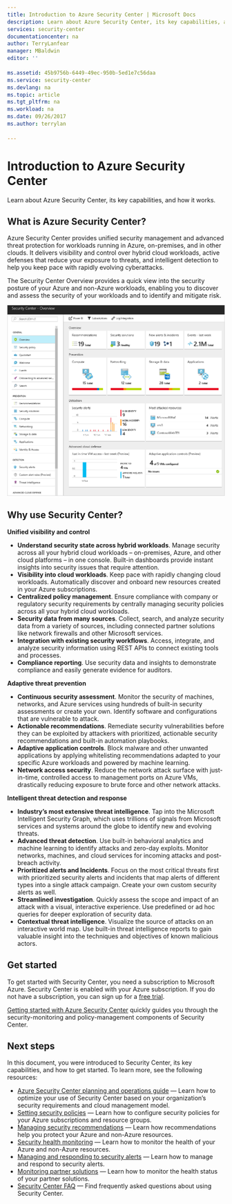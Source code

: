 ```yaml
---
title: Introduction to Azure Security Center | Microsoft Docs
description: Learn about Azure Security Center, its key capabilities, and how it works.
services: security-center
documentationcenter: na
author: TerryLanfear
manager: MBaldwin
editor: ''

ms.assetid: 45b9756b-6449-49ec-950b-5ed1e7c56daa
ms.service: security-center
ms.devlang: na
ms.topic: article
ms.tgt_pltfrm: na
ms.workload: na
ms.date: 09/26/2017
ms.author: terrylan

---
```

# Introduction to Azure Security Center
Learn about Azure Security Center, its key capabilities, and how it works.

## What is Azure Security Center?
Azure Security Center provides unified security management and advanced threat protection for workloads running in Azure, on-premises, and in other clouds.  It delivers visibility and control over hybrid cloud workloads, active defenses that reduce your exposure to threats, and intelligent detection to help you keep pace with rapidly evolving cyberattacks.

The Security Center Overview provides a quick view into the security posture of your Azure and non-Azure workloads, enabling you to discover and assess the security of your workloads and to identify and mitigate risk.

![Overview](./media/security-center-intro/security-center-intro-fig1.png)

## Why use Security Center?

**Unified visibility and control**

- **Understand security state across hybrid workloads**. Manage security across all your hybrid cloud workloads – on-premises, Azure, and other cloud platforms – in one console. Built-in dashboards provide instant insights into security issues that require attention.
- **Visibility into cloud workloads**. Keep pace with rapidly changing cloud workloads. Automatically discover and onboard new resources created in your Azure subscriptions.
- **Centralized policy management**. Ensure compliance with company or regulatory security requirements by centrally managing security policies across all your hybrid cloud workloads.
- **Security data from many sources**. Collect, search, and analyze security data from a variety of sources, including connected partner solutions like network firewalls and other Microsoft services. 
- **Integration with existing security workflows**. Access, integrate, and analyze security information using REST APIs to connect existing tools and processes.
- **Compliance reporting**. Use security data and insights to demonstrate compliance and easily generate evidence for auditors.

**Adaptive threat prevention**

- **Continuous security assessment**. Monitor the security of machines, networks, and Azure services using hundreds of built-in security assessments or create your own. Identify software and configurations that are vulnerable to attack.
- **Actionable recommendations**. Remediate security vulnerabilities before they can be exploited by attackers with prioritized, actionable security recommendations and built-in automation playbooks.
- **Adaptive application controls**. Block malware and other unwanted applications by applying whitelisting recommendations adapted to your specific Azure workloads and powered by machine learning. 
- **Network access security**. Reduce the network attack surface with just-in-time, controlled access to management ports on Azure VMs, drastically reducing exposure to brute force and other network attacks.

**Intelligent threat detection and response**

- **Industry’s most extensive threat intelligence**. Tap into the Microsoft Intelligent Security Graph, which uses trillions of signals from Microsoft services and systems around the globe to identify new and evolving threats.
- **Advanced threat detection**. Use built-in behavioral analytics and machine learning to identify attacks and zero-day exploits. Monitor networks, machines, and cloud services for incoming attacks and post-breach activity.
- **Prioritized alerts and Incidents**. Focus on the most critical threats first with prioritized security alerts and incidents that map alerts of different types into a single attack campaign. Create your own custom security alerts as well.
- **Streamlined investigation**. Quickly assess the scope and impact of an attack with a visual, interactive experience. Use predefined or ad hoc queries for deeper exploration of security data. 
- **Contextual threat intelligence**. Visualize the source of attacks on an interactive world map. Use built-in threat intelligence reports to gain valuable insight into the techniques and objectives of known malicious actors.

## Get started
To get started with Security Center, you need a subscription to Microsoft Azure. Security Center is enabled with your Azure subscription. If you do not have a subscription, you can sign up for a [free trial](https://azure.microsoft.com/pricing/free-trial/). 

[Getting started with Azure Security Center](https://docs.microsoft.com/azure/security-center/security-center-get-started) quickly guides you through the security-monitoring and policy-management components of Security Center. 


## Next steps
In this document, you were introduced to Security Center, its key capabilities, and how to get started. To learn more, see the following resources:

* [Azure Security Center planning and operations guide](security-center-planning-and-operations-guide.md) — Learn how to optimize your use of Security Center based on your organization’s security requirements and cloud management model.
* [Setting security policies](https://docs.microsoft.com/azure/security-center/security-center-policies)  — Learn how to configure security policies for your Azure subscriptions and resource groups.
* [Managing security recommendations](https://docs.microsoft.com/azure/security-center/security-center-recommendations)  — Learn how recommendations help you protect your Azure and non-Azure resources.
* [Security health monitoring](https://docs.microsoft.com/azure/security-center/security-center-monitoring)  — Learn how to monitor the health of your Azure and non-Azure resources.
* [Managing and responding to security alerts](https://docs.microsoft.com/azure/security-center/security-center-managing-and-responding-alerts)  — Learn how to manage and respond to security alerts.
* [Monitoring partner solutions](https://docs.microsoft.com/azure/security-center/security-center-partner-solutions)  — Learn how to monitor the health status of your partner solutions.
* [Security Center FAQ](https://docs.microsoft.com/azure/security-center/security-center-faq) — Find frequently asked questions about using Security Center.


